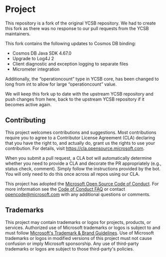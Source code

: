 # Project

This repository is a fork of the original YCSB repository. We had to create this fork as there was no response to our pull requests from the YCSB maintainers.

This fork contains the following updates to Cosmos DB binding:
- Cosmos DB Java SDK 4.67.0
- Upgrade to Log4J 2
- Client diagnostic and exception logging to separate files
- Micrometer integration

Additionally, the “operationcount” type in YCSB core, has been changed to long from int to allow for large “operationcount” value.

We will keep this fork up to date with the upstream YCSB repository and push changes from here, back to the upstream YCSB repository if it becomes active again.
## Contributing

This project welcomes contributions and suggestions.  Most contributions require you to agree to a
Contributor License Agreement (CLA) declaring that you have the right to, and actually do, grant us
the rights to use your contribution. For details, visit https://cla.opensource.microsoft.com.

When you submit a pull request, a CLA bot will automatically determine whether you need to provide
a CLA and decorate the PR appropriately (e.g., status check, comment). Simply follow the instructions
provided by the bot. You will only need to do this once across all repos using our CLA.

This project has adopted the [Microsoft Open Source Code of Conduct](https://opensource.microsoft.com/codeofconduct/).
For more information see the [Code of Conduct FAQ](https://opensource.microsoft.com/codeofconduct/faq/) or
contact [opencode@microsoft.com](mailto:opencode@microsoft.com) with any additional questions or comments.

## Trademarks

This project may contain trademarks or logos for projects, products, or services. Authorized use of Microsoft 
trademarks or logos is subject to and must follow 
[Microsoft's Trademark & Brand Guidelines](https://www.microsoft.com/en-us/legal/intellectualproperty/trademarks/usage/general).
Use of Microsoft trademarks or logos in modified versions of this project must not cause confusion or imply Microsoft sponsorship.
Any use of third-party trademarks or logos are subject to those third-party's policies.
